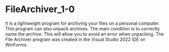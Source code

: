 # FileArchiver_1-0
It is a lightweight program for archiving your files on a personal computer. This program can also unpack archives. The main condition is to correctly name the archive. This will allow you to avoid an error when unpacking.
The File Archiver program was created in the Visual Studio 2022 IDE on WinForms.
